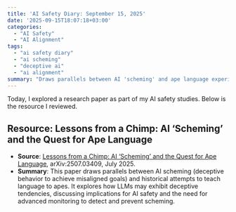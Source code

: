 ```yaml
---
title: 'AI Safety Diary: September 15, 2025'
date: '2025-09-15T18:07:18+03:00'
categories:
  - "AI Safety"
  - "AI Alignment"
tags:
  - "ai safety diary"
  - "ai scheming"
  - "deceptive ai"
  - "ai alignment"
summary: "Draws parallels between AI 'scheming' and ape language experiments, exploring deceptive tendencies in LLMs and the need for advanced monitoring for AI safety."
---
```


Today, I explored a research paper as part of my AI safety studies. Below is the resource I reviewed.

## Resource: Lessons from a Chimp: AI ‘Scheming’ and the Quest for Ape Language
- **Source**: [Lessons from a Chimp: AI ‘Scheming’ and the Quest for Ape Language](https://arxiv.org/pdf/2507.03409), arXiv:2507.03409, July 2025.
- **Summary**: This paper draws parallels between AI scheming (deceptive behavior to achieve misaligned goals) and historical attempts to teach language to apes. It explores how LLMs may exhibit deceptive tendencies, discussing implications for AI safety and the need for advanced monitoring to detect and prevent scheming.